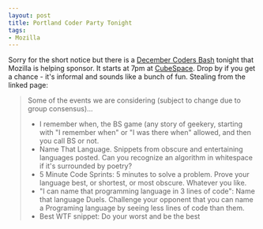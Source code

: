 ```yaml
---
layout: post
title: Portland Coder Party Tonight
tags:
- Mozilla
---
```

<p>Sorry for the short notice but there is a <a href="http://pdxphp.org/meetings/2007/december">December Coders Bash</a> tonight that Mozilla is helping sponsor.  It starts at 7pm at <a href="http://www.cubespacepdx.com/">CubeSpace</a>.  Drop by if you get a chance - it's informal and sounds like a bunch of fun.  Stealing from the linked page:</p>
<blockquote><p>Some of the events we are considering (subject to change due to group consensus)...</p>
<ul>
<li>I remember when, the BS game (any story of geekery, starting with "I remember when" or "I was there when" allowed, and then you call BS or not.</li>
<li>Name That Language. Snippets from obscure and entertaining languages posted. Can you recognize an algorithm in whitespace if it's surrounded by poetry?</li>
<li>5 Minute Code Sprints: 5 minutes to solve a problem. Prove your language best, or shortest, or most obscure. Whatever you like.</li>
<li>"I can name that programming language in 3 lines of code": Name that language Duels. Challenge your opponent that you can name a Programing language by seeing less lines of code than them.</li>
<li>Best WTF snippet: Do your worst and be the best</li>
</ul>
</blockquote>
